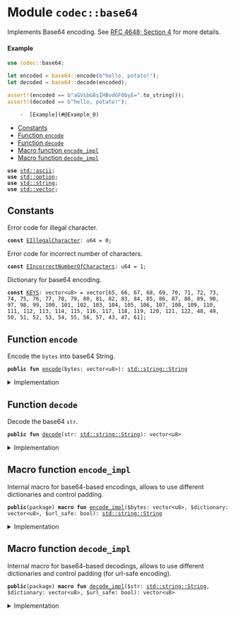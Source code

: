 
<a name="codec_base64"></a>

# Module `codec::base64`

Implements Base64 encoding.
See [RFC 4648; Section 4](https://datatracker.ietf.org/doc/html/rfc4648#section-4) for more details.


<a name="@Example_0"></a>

#### Example

```rust
use codec::base64;

let encoded = base64::encode(b"hello, potato!");
let decoded = base64::decode(encoded);

assert!(encoded == b"aGVsbG8sIHBvdGF0byE=".to_string());
assert!(decoded == b"hello, potato!");
```


        -  [Example](#@Example_0)
-  [Constants](#@Constants_1)
-  [Function `encode`](#codec_base64_encode)
-  [Function `decode`](#codec_base64_decode)
-  [Macro function `encode_impl`](#codec_base64_encode_impl)
-  [Macro function `decode_impl`](#codec_base64_decode_impl)


<pre><code><b>use</b> <a href="../../.doc-deps/std/ascii.md#std_ascii">std::ascii</a>;
<b>use</b> <a href="../../.doc-deps/std/option.md#std_option">std::option</a>;
<b>use</b> <a href="../../.doc-deps/std/string.md#std_string">std::string</a>;
<b>use</b> <a href="../../.doc-deps/std/vector.md#std_vector">std::vector</a>;
</code></pre>



<a name="@Constants_1"></a>

## Constants


<a name="codec_base64_EIllegalCharacter"></a>

Error code for illegal character.


<pre><code><b>const</b> <a href="../codec/base64.md#codec_base64_EIllegalCharacter">EIllegalCharacter</a>: u64 = 0;
</code></pre>



<a name="codec_base64_EIncorrectNumberOfCharacters"></a>

Error code for incorrect number of characters.


<pre><code><b>const</b> <a href="../codec/base64.md#codec_base64_EIncorrectNumberOfCharacters">EIncorrectNumberOfCharacters</a>: u64 = 1;
</code></pre>



<a name="codec_base64_KEYS"></a>

Dictionary for base64 encoding.


<pre><code><b>const</b> <a href="../codec/base64.md#codec_base64_KEYS">KEYS</a>: vector&lt;u8&gt; = vector[65, 66, 67, 68, 69, 70, 71, 72, 73, 74, 75, 76, 77, 78, 79, 80, 81, 82, 83, 84, 85, 86, 87, 88, 89, 90, 97, 98, 99, 100, 101, 102, 103, 104, 105, 106, 107, 108, 109, 110, 111, 112, 113, 114, 115, 116, 117, 118, 119, 120, 121, 122, 48, 49, 50, 51, 52, 53, 54, 55, 56, 57, 43, 47, 61];
</code></pre>



<a name="codec_base64_encode"></a>

## Function `encode`

Encode the <code>bytes</code> into base64 String.


<pre><code><b>public</b> <b>fun</b> <a href="../codec/base64.md#codec_base64_encode">encode</a>(bytes: vector&lt;u8&gt;): <a href="../../.doc-deps/std/string.md#std_string_String">std::string::String</a>
</code></pre>



<details>
<summary>Implementation</summary>


<pre><code><b>public</b> <b>fun</b> <a href="../codec/base64.md#codec_base64_encode">encode</a>(bytes: vector&lt;u8&gt;): String {
    <a href="../codec/base64.md#codec_base64_encode_impl">encode_impl</a>!(bytes, <a href="../codec/base64.md#codec_base64_KEYS">KEYS</a>, <b>false</b>)
}
</code></pre>



</details>

<a name="codec_base64_decode"></a>

## Function `decode`

Decode the base64 <code>str</code>.


<pre><code><b>public</b> <b>fun</b> <a href="../codec/base64.md#codec_base64_decode">decode</a>(str: <a href="../../.doc-deps/std/string.md#std_string_String">std::string::String</a>): vector&lt;u8&gt;
</code></pre>



<details>
<summary>Implementation</summary>


<pre><code><b>public</b> <b>fun</b> <a href="../codec/base64.md#codec_base64_decode">decode</a>(str: String): vector&lt;u8&gt; {
    <a href="../codec/base64.md#codec_base64_decode_impl">decode_impl</a>!(str, <a href="../codec/base64.md#codec_base64_KEYS">KEYS</a>, <b>false</b>)
}
</code></pre>



</details>

<a name="codec_base64_encode_impl"></a>

## Macro function `encode_impl`

Internal macro for base64-based encodings, allows to use different dictionaries
and control padding.


<pre><code><b>public</b>(package) <b>macro</b> <b>fun</b> <a href="../codec/base64.md#codec_base64_encode_impl">encode_impl</a>($bytes: vector&lt;u8&gt;, $dictionary: vector&lt;u8&gt;, $url_safe: bool): <a href="../../.doc-deps/std/string.md#std_string_String">std::string::String</a>
</code></pre>



<details>
<summary>Implementation</summary>


<pre><code><b>public</b>(package) <b>macro</b> <b>fun</b> <a href="../codec/base64.md#codec_base64_encode_impl">encode_impl</a>(
    $bytes: vector&lt;u8&gt;,
    $dictionary: vector&lt;u8&gt;,
    $url_safe: bool,
): String {
    <b>let</b> <b>mut</b> bytes = $bytes;
    <b>let</b> keys = $dictionary;
    <b>let</b> <b>mut</b> res = vector[];
    <b>let</b> <b>mut</b> len = bytes.length();
    bytes.reverse();
    <b>while</b> (len &gt; 0) {
        <b>let</b> <b>mut</b> count = 1;
        <b>let</b> b1 = bytes.pop_back();
        <b>let</b> b2 = <b>if</b> (len &gt; 1) { count = count + 1; bytes.pop_back() } <b>else</b> 0;
        <b>let</b> b3 = <b>if</b> (len &gt; 2) { count = count + 1; bytes.pop_back() } <b>else</b> 0;
        <b>let</b> c1 = b1 &gt;&gt; 2;
        <b>let</b> c2 = ((b1 & 3) &lt;&lt; 4) | (b2 &gt;&gt; 4);
        <b>let</b> c3 = <b>if</b> (count &lt; 2) 64 <b>else</b> ((b2 & 15) &lt;&lt; 2) | (b3 &gt;&gt; 6);
        <b>let</b> c4 = <b>if</b> (count &lt; 3) 64 <b>else</b> b3 & 63;
        res.push_back(keys[c1 <b>as</b> u64]);
        res.push_back(keys[c2 <b>as</b> u64]);
        <b>if</b> (!$url_safe || c3 != 64) res.push_back(keys[c3 <b>as</b> u64]);
        <b>if</b> (!$url_safe || c4 != 64) res.push_back(keys[c4 <b>as</b> u64]);
        len = len - count;
    };
    res.to_string()
}
</code></pre>



</details>

<a name="codec_base64_decode_impl"></a>

## Macro function `decode_impl`

Internal macro for base64-based decodings, allows to use different dictionaries
and control padding (for url-safe encoding).


<pre><code><b>public</b>(package) <b>macro</b> <b>fun</b> <a href="../codec/base64.md#codec_base64_decode_impl">decode_impl</a>($str: <a href="../../.doc-deps/std/string.md#std_string_String">std::string::String</a>, $dictionary: vector&lt;u8&gt;, $url_safe: bool): vector&lt;u8&gt;
</code></pre>



<details>
<summary>Implementation</summary>


<pre><code><b>public</b>(package) <b>macro</b> <b>fun</b> <a href="../codec/base64.md#codec_base64_decode_impl">decode_impl</a>(
    $str: String,
    $dictionary: vector&lt;u8&gt;,
    $url_safe: bool,
): vector&lt;u8&gt; {
    <b>let</b> keys = $dictionary;
    <b>let</b> str = $str;
    <b>let</b> <b>mut</b> res = vector[];
    // Ensure the length is a multiple of 4.
    <b>if</b> (!$url_safe) <b>assert</b>!(str.length() % 4 == 0, 1);
    <b>let</b> <b>mut</b> buffer = 0u32;
    <b>let</b> <b>mut</b> bits_collected = 0;
    str.into_bytes().do!(|byte| {
        <b>if</b> (byte == 61) <b>return</b>; // ascii <b>for</b> '='
        <b>let</b> (res1, val) = keys.index_of(&byte);
        <b>assert</b>!(res1, 0);
        buffer = (buffer &lt;&lt; 6) | (val <b>as</b> u32);
        bits_collected = bits_collected + 6;
        <b>if</b> (bits_collected &gt;= 8) {
            bits_collected = bits_collected - 8;
            <b>let</b> byte = (buffer &gt;&gt; bits_collected) & 0xFF;
            res.push_back(byte <b>as</b> u8);
        }
    });
    res
}
</code></pre>



</details>
